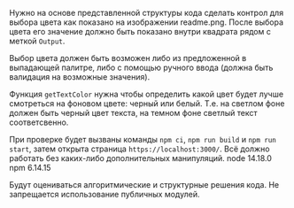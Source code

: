 Нужно на основе представленной структуры кода сделать контрол для выбора цвета как показано на изображении readme.png. После выбора цвета его значение должно быть показано внутри квадрата рядом с меткой `Output`.

Выбор цвета должен быть возможен либо из предложенной в выпадающей палитре, либо с помощью ручного ввода (должна быть валидация на возможные значения).

Функция `getTextColor` нужна чтобы определить какой цвет будет лучше смотреться на фоновом цвете: черный или белый. Т.е. на светлом фоне должен быть черный цвет текста, на темном фоне светлый текст соответсвенно.

При проверке будет вызваны команды `npm ci`, `npm run build` и `npm run start`, затем открыта страница `https://localhost:3000/`. Всё должно работать без каких-либо дополнительных манипуляций.
node 14.18.0
npm 6.14.15

Будут оцениваться алгоритмические и структурные решения кода. Не запрещается использование публичных модулей.